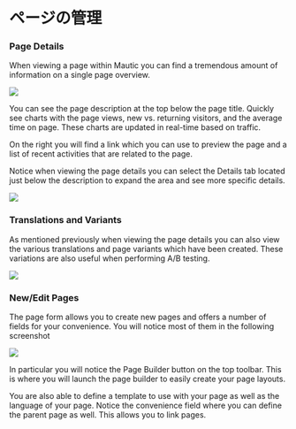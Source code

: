# ページの管理

### Page Details

When viewing a page within Mautic you can find a tremendous amount of information on a single page overview.

![](http://drop.dbh.li/image/0x1x1p0S1E17/Image%202014-11-16%20at%2010.04.37%20PM.png)

You can see the page description at the top below the page title. Quickly see charts with the page views, new vs. returning visitors, and the average time on page. These charts are updated in real-time based on traffic.

On the right you will find a link which you can use to preview the page and a list of recent activities that are related to the page.

Notice when viewing the page details you can select the Details tab located just below the description to expand the area and see more specific details.

![](http://drop.dbh.li/image/2r073K1L120r/Screen%20Recording%202014-11-16%20at%2010.09%20PM.gif)

### Translations and Variants

As mentioned previously when viewing the page details you can also view the various translations and page variants which have been created. These variations are also useful when performing A/B testing.

![](http://drop.dbh.li/image/3i272q2g133l/Image%202014-11-16%20at%2010.13.10%20PM.png)


### New/Edit Pages

The page form allows you to create new pages and offers a number of fields for your convenience. You will notice most of them in the following screenshot

![](http://drop.dbh.li/image/3K0e1B0B2t0X/Image%202014-11-16%20at%2010.20.48%20PM.png)

In particular you will notice the Page Builder button on the top toolbar. This is where you will launch the page builder to easily create your page layouts.

You are also able to define a template to use with your page as well as the language of your page. Notice the convenience field where you can define the parent page as well. This allows you to link pages. 
